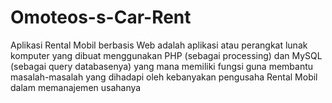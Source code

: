 # Omoteos-s-Car-Rent
Aplikasi Rental Mobil berbasis Web adalah aplikasi atau perangkat lunak komputer yang dibuat menggunakan PHP (sebagai processing) dan MySQL (sebagai query databasenya) yang mana memiliki fungsi guna membantu masalah-masalah yang dihadapi oleh kebanyakan pengusaha Rental Mobil dalam memanajemen usahanya
